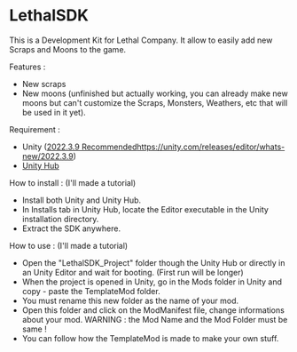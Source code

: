 # LethalSDK

This is a Development Kit for Lethal Company. It allow to easily add new Scraps and Moons to the game.

Features :
- New scraps
- New moons (unfinished but actually working, you can already make new moons but can't customize the Scraps, Monsters, Weathers, etc that will be used in it yet).

Requirement :
- Unity ([2022.3.9 Recommended](https://unity.com/releases/editor/whats-new/2022.3.9)https://unity.com/releases/editor/whats-new/2022.3.9)
- [Unity Hub](https://unity.com/download)

How to install :
(I'll made a tutorial)
- Install both Unity and Unity Hub.
- In Installs tab in Unity Hub, locate the Editor executable in the Unity installation directory.
- Extract the SDK anywhere.

How to use :
(I'll made a tutorial)
- Open the "LethalSDK_Project" folder though the Unity Hub or directly in an Unity Editor and wait for booting. (First run will be longer)
- When the project is opened in Unity, go in the Mods folder in Unity and copy - paste the TemplateMod folder.
- You must rename this new folder as the name of your mod.
- Open this folder and click on the ModManifest file, change informations about your mod.
  WARNING : the Mod Name and the Mod Folder must be same !
- You can follow how the TemplateMod is made to make your own stuff.
